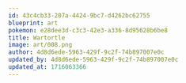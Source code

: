 ```yaml
---
id: 43c4cb33-207a-4424-9bc7-d4262bc62755
blueprint: art
pokemon: e28dee3d-c3c3-42e3-a336-8d95628b6be8
title: Wartortle
image: art/008.png
author: 4d8d6ede-5963-429f-9c2f-74b897007e0c
updated_by: 4d8d6ede-5963-429f-9c2f-74b897007e0c
updated_at: 1716063366
---
```

